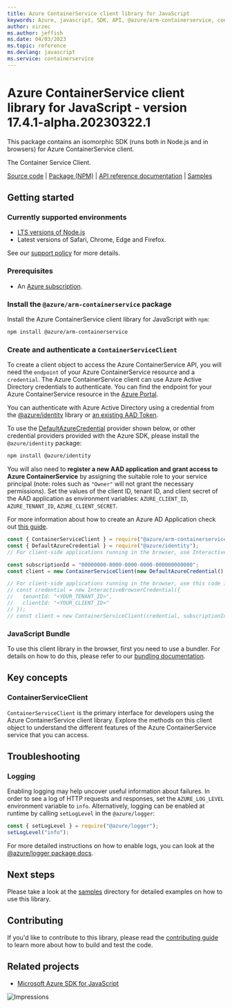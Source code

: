 ```yaml
---
title: Azure ContainerService client library for JavaScript
keywords: Azure, javascript, SDK, API, @azure/arm-containerservice, containerservice
author: xirzec
ms.author: jeffish
ms.date: 04/03/2023
ms.topic: reference
ms.devlang: javascript
ms.service: containerservice
---
```

# Azure ContainerService client library for JavaScript - version 17.4.1-alpha.20230322.1 


This package contains an isomorphic SDK (runs both in Node.js and in browsers) for Azure ContainerService client.

The Container Service Client.

[Source code](https://github.com/Azure/azure-sdk-for-js/tree/main/sdk/containerservice/arm-containerservice) |
[Package (NPM)](https://www.npmjs.com/package/@azure/arm-containerservice) |
[API reference documentation](/javascript/api/@azure/arm-containerservice) |
[Samples](https://github.com/Azure-Samples/azure-samples-js-management)

## Getting started

### Currently supported environments

- [LTS versions of Node.js](https://github.com/nodejs/release#release-schedule)
- Latest versions of Safari, Chrome, Edge and Firefox.

See our [support policy](https://github.com/Azure/azure-sdk-for-js/blob/main/SUPPORT.md) for more details.

### Prerequisites

- An [Azure subscription][azure_sub].

### Install the `@azure/arm-containerservice` package

Install the Azure ContainerService client library for JavaScript with `npm`:

```bash
npm install @azure/arm-containerservice
```

### Create and authenticate a `ContainerServiceClient`

To create a client object to access the Azure ContainerService API, you will need the `endpoint` of your Azure ContainerService resource and a `credential`. The Azure ContainerService client can use Azure Active Directory credentials to authenticate.
You can find the endpoint for your Azure ContainerService resource in the [Azure Portal][azure_portal].

You can authenticate with Azure Active Directory using a credential from the [@azure/identity][azure_identity] library or [an existing AAD Token](https://github.com/Azure/azure-sdk-for-js/blob/master/sdk/identity/identity/samples/AzureIdentityExamples.md#authenticating-with-a-pre-fetched-access-token).

To use the [DefaultAzureCredential][defaultazurecredential] provider shown below, or other credential providers provided with the Azure SDK, please install the `@azure/identity` package:

```bash
npm install @azure/identity
```

You will also need to **register a new AAD application and grant access to Azure ContainerService** by assigning the suitable role to your service principal (note: roles such as `"Owner"` will not grant the necessary permissions).
Set the values of the client ID, tenant ID, and client secret of the AAD application as environment variables: `AZURE_CLIENT_ID`, `AZURE_TENANT_ID`, `AZURE_CLIENT_SECRET`.

For more information about how to create an Azure AD Application check out [this guide](/azure/active-directory/develop/howto-create-service-principal-portal).

```javascript
const { ContainerServiceClient } = require("@azure/arm-containerservice");
const { DefaultAzureCredential } = require("@azure/identity");
// For client-side applications running in the browser, use InteractiveBrowserCredential instead of DefaultAzureCredential. See https://aka.ms/azsdk/js/identity/examples for more details.

const subscriptionId = "00000000-0000-0000-0000-000000000000";
const client = new ContainerServiceClient(new DefaultAzureCredential(), subscriptionId);

// For client-side applications running in the browser, use this code instead:
// const credential = new InteractiveBrowserCredential({
//   tenantId: "<YOUR_TENANT_ID>",
//   clientId: "<YOUR_CLIENT_ID>"
// });
// const client = new ContainerServiceClient(credential, subscriptionId);
```


### JavaScript Bundle
To use this client library in the browser, first you need to use a bundler. For details on how to do this, please refer to our [bundling documentation](https://aka.ms/AzureSDKBundling).

## Key concepts

### ContainerServiceClient

`ContainerServiceClient` is the primary interface for developers using the Azure ContainerService client library. Explore the methods on this client object to understand the different features of the Azure ContainerService service that you can access.

## Troubleshooting

### Logging

Enabling logging may help uncover useful information about failures. In order to see a log of HTTP requests and responses, set the `AZURE_LOG_LEVEL` environment variable to `info`. Alternatively, logging can be enabled at runtime by calling `setLogLevel` in the `@azure/logger`:

```javascript
const { setLogLevel } = require("@azure/logger");
setLogLevel("info");
```

For more detailed instructions on how to enable logs, you can look at the [@azure/logger package docs](https://github.com/Azure/azure-sdk-for-js/tree/main/sdk/core/logger).

## Next steps

Please take a look at the [samples](https://github.com/Azure-Samples/azure-samples-js-management) directory for detailed examples on how to use this library.

## Contributing

If you'd like to contribute to this library, please read the [contributing guide](https://github.com/Azure/azure-sdk-for-js/blob/main/CONTRIBUTING.md) to learn more about how to build and test the code.

## Related projects

- [Microsoft Azure SDK for JavaScript](https://github.com/Azure/azure-sdk-for-js)

![Impressions](https://azure-sdk-impressions.azurewebsites.net/api/impressions/azure-sdk-for-js%2Fsdk%2Fcontainerservice%2Farm-containerservice%2FREADME.png)

[azure_cli]: /cli/azure
[azure_sub]: https://azure.microsoft.com/free/
[azure_sub]: https://azure.microsoft.com/free/
[azure_portal]: https://portal.azure.com
[azure_identity]: https://github.com/Azure/azure-sdk-for-js/tree/main/sdk/identity/identity
[defaultazurecredential]: https://github.com/Azure/azure-sdk-for-js/tree/main/sdk/identity/identity#defaultazurecredential

